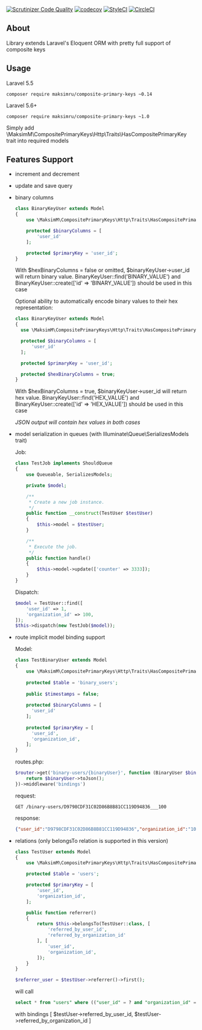 [![Scrutinizer Code Quality](https://scrutinizer-ci.com/g/maksimru/composite-primary-keys/badges/quality-score.png?b=master)](https://scrutinizer-ci.com/g/maksimru/composite-primary-keys/?branch=master)
[![codecov](https://codecov.io/gh/maksimru/composite-primary-keys/branch/master/graph/badge.svg)](https://codecov.io/gh/maksimru/composite-primary-keys)
[![StyleCI](https://github.styleci.io/repos/163864737/shield?branch=master)](https://github.styleci.io/repos/163864737)
[![CircleCI](https://circleci.com/gh/maksimru/composite-primary-keys.svg?style=svg)](https://circleci.com/gh/maksimru/composite-primary-keys)

## About

Library extends Laravel's Eloquent ORM with pretty full support of composite keys

## Usage

Laravel 5.5

```shell script
composer require maksimru/composite-primary-keys ~0.14
```

Laravel 5.6+

```shell script
composer require maksimru/composite-primary-keys ~1.0
```

Simply add \MaksimM\CompositePrimaryKeys\Http\Traits\HasCompositePrimaryKey trait into required models

## Features Support

  
- increment and decrement
- update and save query
- binary columns
    
    ```php  
    class BinaryKeyUser extends Model
    {
        use \MaksimM\CompositePrimaryKeys\Http\Traits\HasCompositePrimaryKey;
    
        protected $binaryColumns = [
            'user_id'
        ];
    
        protected $primaryKey = 'user_id';
    }
    ```
  
  With $hexBinaryColumns = false or omitted, $binaryKeyUser->user_id will return binary value. BinaryKeyUser::find('BINARY_VALUE') and BinaryKeyUser::create(['id' => 'BINARY_VALUE']) should be used in this case
  
  Optional ability to automatically encode binary values to their hex representation:
  
    ```php  
    class BinaryKeyUser extends Model
    {
      use \MaksimM\CompositePrimaryKeys\Http\Traits\HasCompositePrimaryKey;
    
      protected $binaryColumns = [
          'user_id'
      ];
    
      protected $primaryKey = 'user_id';
    
      protected $hexBinaryColumns = true;
    }
    ```
  
  With $hexBinaryColumns = true, $binaryKeyUser->user_id will return hex value. BinaryKeyUser::find('HEX_VALUE') and BinaryKeyUser::create(['id' => 'HEX_VALUE']) should be used in this case
  
  *JSON output will contain hex values in both cases*
  
- model serialization in queues (with Illuminate\Queue\SerializesModels trait)

    Job:
    
    ```php
    class TestJob implements ShouldQueue
    {
        use Queueable, SerializesModels;
    
        private $model;
    
        /**
         * Create a new job instance.
         */
        public function __construct(TestUser $testUser)
        {
            $this->model = $testUser;
        }
    
        /**
         * Execute the job.
         */
        public function handle()
        {
            $this->model->update(['counter' => 3333]);
        }
    }
    ```
    
    Dispatch:
    
    ```php
    $model = TestUser::find([
        'user_id' => 1,
        'organization_id' => 100,
    ]);
    $this->dispatch(new TestJob($model));
    ```
    
- route implicit model binding support
  
    Model:
    
    ```php
    class TestBinaryUser extends Model
    {
        use \MaksimM\CompositePrimaryKeys\Http\Traits\HasCompositePrimaryKey;
        
        protected $table = 'binary_users';
        
        public $timestamps = false;
        
        protected $binaryColumns = [
          'user_id'
        ];
        
        protected $primaryKey = [
          'user_id',
          'organization_id',
        ];
    }
    ```
    
    routes.php:
    
    ```php
    $router->get('binary-users/{binaryUser}', function (BinaryUser $binaryUser) {
        return $binaryUser->toJson();
    })->middleware('bindings')
    ```
    
    request:
    
    ```http request
    GET /binary-users/D9798CDF31C02D86B8B81CC119D94836___100
    ```
    
    response:
    
    ```json
    {"user_id":"D9798CDF31C02D86B8B81CC119D94836","organization_id":"100","name":"Foo","user_id___organization_id":"D9798CDF31C02D86B8B81CC119D94836___100"}
    ```

- relations (only belongsTo relation is supported in this version)

  ```php
  class TestUser extends Model
  {
      use \MaksimM\CompositePrimaryKeys\Http\Traits\HasCompositePrimaryKey;
  
      protected $table = 'users';
  
      protected $primaryKey = [
          'user_id',
          'organization_id',
      ];
  
      public function referrer()
      {
          return $this->belongsTo(TestUser::class, [
              'referred_by_user_id',
              'referred_by_organization_id'
          ], [
              'user_id',
              'organization_id',
          ]);
      }
  }

  $referrer_user = $testUser->referrer()->first();
  ```
  
  will call
  
  ```sql
  select * from "users" where (("user_id" = ? and "organization_id" = ?)) limit 1
  ```
  
  with bindings [ $testUser->referred_by_user_id, $testUser->referred_by_organization_id ] 